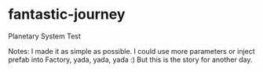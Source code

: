 # fantastic-journey
Planetary System Test

Notes:
I made it as simple as possible.
I could use more parameters or inject prefab into Factory, yada, yada, yada :) But this is the story for another day.
